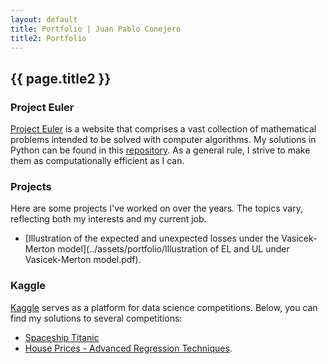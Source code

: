 ```yaml
---
layout: default
title: Portfolio | Juan Pablo Conejero
title2: Portfolio
---
```


## {{ page.title2 }}

### Project Euler

<a href="https://projecteuler.net/" target="_blank">Project Euler</a> is a website that comprises a vast collection of mathematical problems intended to be solved with computer algorithms. 
My solutions in Python can be found in this <a href="https://github.com/jpconher/Project_Euler/">repository</a>. As a general rule, I strive to make them as computationally efficient as I can.

### Projects

Here are some projects I've worked on over the years. The topics vary, reflecting both my interests and my current job.

- [Illustration of the expected and unexpected losses under the Vasicek-Merton model](../assets/portfolio/Illustration of EL and UL under Vasicek-Merton model.pdf).
 
### Kaggle

<a href="https://www.kaggle.com/" target="_blank">Kaggle</a> serves as a platform for data science competitions. Below, you can find my solutions to several competitions:

- [Spaceship Titanic](https://www.kaggle.com/code/juanconher/spaceship-titanic-with-decision-trees)
- [House Prices - Advanced Regression Techniques](https://www.kaggle.com/code/juanconher/predicting-house-price-with-linear-regression).
  

